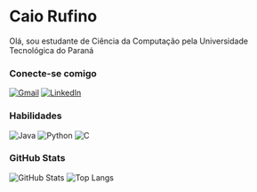 # Caio Rufino

Olá, sou estudante de Ciência da Computação pela Universidade Tecnológica do Paraná

### Conecte-se comigo

[![Gmail](https://img.shields.io/badge/Gmail-333333?style=for-the-badge&logo=gmail&logoColor=red)](mailto:caiofurlanrufinosilva@gmail.com)
[![LinkedIn](https://img.shields.io/badge/-LinkedIn-000?style=for-the-badge&logo=linkedin&logoColor=30A3DC)](https://www.linkedin.com/in/caio-furlan-rufino-da-silva-00533b215/)

### Habilidades

![Java](https://img.shields.io/badge/java-%23ED8B00.svg?style=for-the-badge&logo=openjdk&logoColor=white)
![Python](https://img.shields.io/badge/python-3670A0?style=for-the-badge&logo=python&logoColor=ffdd54)
![C](https://img.shields.io/badge/C-00599C?style=for-the-badge&logo=c&logoColor=white)


### GitHub Stats

![GitHub Stats](https://github-readme-stats.vercel.app/api?username=rufinocaio&theme=transparent&bg_color=000&border_color=30A3DC&show_icons=true&icon_color=30A3DC&title_color=E94D5F&text_color=FFF)
![Top Langs](https://github-readme-stats-git-masterrstaa-rickstaa.vercel.app/api/top-langs/?username=rufinocaio&layout=compact&bg_color=000&border_color=30A3DC&title_color=E94D5F&text_color=FFF)
